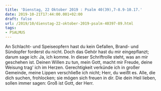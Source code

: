 ```yaml
---
title: 'Dienstag, 22 Oktober 2019 : Psalm 40(39),7-8.9-10.17.'
date: 2019-10-21T17:44:00.001+02:00
draft: false
url: /2019/10/dienstag-22-oktober-2019-psalm-40397-89.html
tags: 
- PSALMUS
---
```


An Schlacht- und Speiseopfern hast du kein Gefallen, Brand- und Sündopfer forderst du nicht. Doch das Gehör hast du mir eingepflanzt; darum sage ich: Ja, ich komme. In dieser Schriftrolle steht, was an mir geschehen ist. Deinen Willen zu tun, mein Gott, macht mir Freude, deine Weisung trag' ich im Herzen. Gerechtigkeit verkünde ich in großer Gemeinde, meine Lippen verschließe ich nicht; Herr, du weißt es. Alle, die dich suchen, frohlocken; sie mögen sich freuen in dir. Die dein Heil lieben, sollen immer sagen: Groß ist Gott, der Herr.